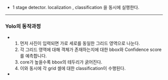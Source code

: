 - 1 stage detector. localization , classification 을 동시에 실행한다.
---
### Yolo의 동작과정
- 
	1.  먼저 사진이 입력되면 가로 세로를 동일한 그리드 영역으로 나눈다.
	2. 각 그리드 영역에 대해 객체가 존재하는지에 대한 bbox와 Confidence score를 예측합니다.
	3. core가 높을수록 bbox의 테두리가 굵어진다.
	4. 이와 동시에 각 grid 셀에 대한 classification이 수행된다.
-